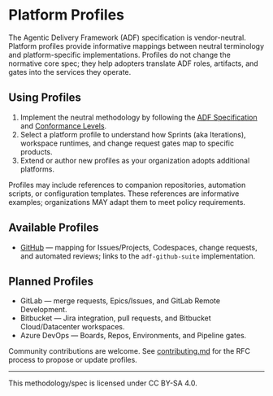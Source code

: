 # Platform Profiles

The Agentic Delivery Framework (ADF) specification is vendor-neutral. Platform profiles provide informative mappings between neutral terminology and platform-specific implementations. Profiles do not change the normative core spec; they help adopters translate ADF roles, artifacts, and gates into the services they operate.

## Using Profiles

1. Implement the neutral methodology by following the [ADF Specification](../specs/spec.v0.3.0.md) and [Conformance Levels](../conformance.md).
2. Select a platform profile to understand how Sprints (aka Iterations), workspace runtimes, and change request gates map to specific products.
3. Extend or author new profiles as your organization adopts additional platforms.

Profiles may include references to companion repositories, automation scripts, or configuration templates. These references are informative examples; organizations MAY adapt them to meet policy requirements.

## Available Profiles

- [GitHub](github.md) — mapping for Issues/Projects, Codespaces, change requests, and automated reviews; links to the `adf-github-suite` implementation.

## Planned Profiles

- GitLab — merge requests, Epics/Issues, and GitLab Remote Development.
- Bitbucket — Jira integration, pull requests, and Bitbucket Cloud/Datacenter workspaces.
- Azure DevOps — Boards, Repos, Environments, and Pipeline gates.

Community contributions are welcome. See [contributing.md](../contributing.md) for the RFC process to propose or update profiles.

---

This methodology/spec is licensed under CC BY-SA 4.0.
